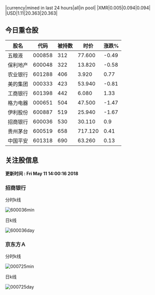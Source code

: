 |currency|mined in last 24 hours|all|in pool|
|XMR|0.005|0.094|0.094|
|USD|1.11|20.363|20.363|

## 今日重仓股 

|股名|代码|被持数|时价|涨跌%|
|---|---|---|---|---|
|五粮液|000858|312|77.600|-0.49|
|保利地产|600048|322|13.820|-0.58|
|农业银行|601288|406|3.920|0.77|
|美的集团|000333|423|53.940|-0.81|
|工商银行|601398|442|6.080|1.33|
|格力电器|000651|504|47.500|-1.47|
|伊利股份|600887|519|25.940|-1.67|
|招商银行|600036|530|30.110|0.9|
|贵州茅台|600519|658|717.120|0.41|
|中国平安|601318|690|63.260|0.13|

## 关注股信息
**更新时间 : Fri May 11 14:00:16 2018**
### 招商银行 
分时k线

![600036min](http://image.sinajs.cn/newchart/min/n/sh600036.gif)

日k线

![600036day](http://image.sinajs.cn/newchart/daily/n/sh600036.gif)

### 京东方Ａ 
分时k线

![000725min](http://image.sinajs.cn/newchart/min/n/sz000725.gif)

日k线

![000725day](http://image.sinajs.cn/newchart/daily/n/sz000725.gif)
